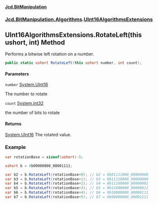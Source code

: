 #### [Jcd.BitManipulation](index 'index')

### [Jcd.BitManipulation.Algorithms](Jcd.BitManipulation.Algorithms 'Jcd.BitManipulation.Algorithms').[UInt16AlgorithmsExtensions](Jcd.BitManipulation.Algorithms.UInt16AlgorithmsExtensions 'Jcd.BitManipulation.Algorithms.UInt16AlgorithmsExtensions')

## UInt16AlgorithmsExtensions.RotateLeft(this ushort, int) Method

Performs a bitwise left rotation on a number.

```csharp
public static ushort RotateLeft(this ushort number, int count);
```

#### Parameters

<a name='Jcd.BitManipulation.Algorithms.UInt16AlgorithmsExtensions.RotateLeft(thisushort,int).number'></a>

`number` [System.UInt16](https://docs.microsoft.com/en-us/dotnet/api/System.UInt16 'System.UInt16')

The number to rotate

<a name='Jcd.BitManipulation.Algorithms.UInt16AlgorithmsExtensions.RotateLeft(thisushort,int).count'></a>

`count` [System.Int32](https://docs.microsoft.com/en-us/dotnet/api/System.Int32 'System.Int32')

the number of bits to rotate

#### Returns

[System.UInt16](https://docs.microsoft.com/en-us/dotnet/api/System.UInt16 'System.UInt16')
The rotated value.

### Example

```csharp
var rotationBase = sizeof(ushort)-5;

ushort b = 0b00000000_00001111;

var b2 = b.RotateLeft(rotationBase+0); // b2 = 0b01111000_00000000
var b3 = b.RotateLeft(rotationBase+1); // b3 = 0b11110000_00000000
var b4 = b.RotateLeft(rotationBase+2); // b4 = 0b11100000_00000001
var b5 = b.RotateLeft(rotationBase+3); // b5 = 0b11000000_00000011
var b6 = b.RotateLeft(rotationBase+4); // b6 = 0b10000000_00000111
var b7 = b.RotateLeft(rotationBase+5); // b7 = 0b00000000_00001111
```